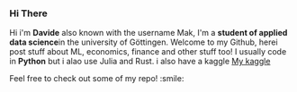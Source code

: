 ### Hi There
<p>
Hi i'm <b>Davide</b> also known with the username Mak, I'm a <b>student of applied data science</b>in the university of Göttingen. Welcome to my Github, herei post stuff about ML, economics, finance and other stuff too!
I usually code in <b>Python</b> but i alao use Julia and Rust. i also have a kaggle <a href="https://www.kaggle.com/davidemattioli">My kaggle</a>
</p>
Feel free to check out some of my repo! :smile:

